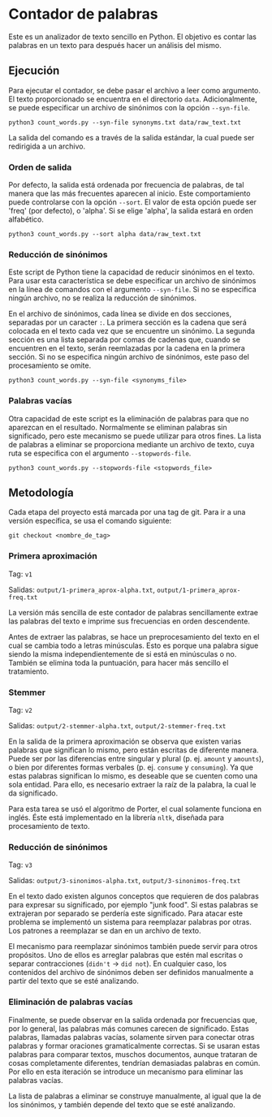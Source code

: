 # Contador de palabras

Este es un analizador de texto sencillo en Python. El objetivo es contar las palabras en un texto para después hacer un análisis del mismo.

## Ejecución

Para ejecutar el contador, se debe pasar el archivo a leer como argumento. El texto proporcionado se encuentra en el directorio `data`. Adicionalmente, se puede especificar un archivo de sinónimos con la opción `--syn-file`.

    python3 count_words.py --syn-file synonyms.txt data/raw_text.txt

La salida del comando es a través de la salida estándar, la cual puede ser redirigida a un archivo.

### Orden de salida

Por defecto, la salida está ordenada por frecuencia de palabras, de tal manera que las más frecuentes aparecen al inicio. Este comportamiento puede controlarse con la opción `--sort`. El valor de esta opción puede ser 'freq' (por defecto), o 'alpha'. Si se elige 'alpha', la salida estará en orden alfabético.

    python3 count_words.py --sort alpha data/raw_text.txt

### Reducción de sinónimos

Este script de Python tiene la capacidad de reducir sinónimos en el texto. Para usar esta característica se debe especificar un archivo de sinónimos en la línea de comandos con el argumento `--syn-file`. Si no se especifica ningún archivo, no se realiza la reducción de sinónimos.

En el archivo de sinónimos, cada línea se divide en dos secciones, separadas por un caracter `:`. La primera sección es la cadena que será colocada en el texto cada vez que se encuentre un sinónimo. La segunda sección es una lista separada por comas de cadenas que, cuando se encuentren en el texto, serán reemlazadas por la cadena en la primera sección. Si no se especifica ningún archivo de sinónimos, este paso del procesamiento se omite.

    python3 count_words.py --syn-file <synonyms_file>

### Palabras vacías

Otra capacidad de este script es la eliminación de palabras para que no aparezcan en el resultado. Normalmente se eliminan palabras sin significado, pero este mecanismo se puede utilizar para otros fines. La lista de palabras a eliminar se proporciona mediante un archivo de texto, cuya ruta se especifica con el argumento `--stopwords-file`.

    python3 count_words.py --stopwords-file <stopwords_file>

## Metodología

Cada etapa del proyecto está marcada por una tag de git. Para ir a una versión específica, se usa el comando siguiente:

    git checkout <nombre_de_tag>

### Primera aproximación

Tag: `v1`

Salidas: `output/1-primera_aprox-alpha.txt`, `output/1-primera_aprox-freq.txt`

La versión más sencilla de este contador de palabras sencillamente extrae las palabras del texto e imprime sus frecuencias en orden descendente.

Antes de extraer las palabras, se hace un preprocesamiento del texto en el cual se cambia todo a letras minúsculas. Esto es porque una palabra sigue siendo la misma independientemente de si está en minúsculas o no. También se elimina toda la puntuación, para hacer más sencillo el tratamiento.

### Stemmer

Tag: `v2`

Salidas: `output/2-stemmer-alpha.txt`, `output/2-stemmer-freq.txt`

En la salida de la primera aproximación se observa que existen varias palabras que significan lo mismo, pero están escritas de diferente manera. Puede ser por las diferencias entre singular y plural (p. ej. `amount` y `amounts`), o bien por diferentes formas verbales (p. ej. `consume` y `consuming`). Ya que estas palabras significan lo mismo, es deseable que se cuenten como una sola entidad. Para ello, es necesario extraer la raíz de la palabra, la cual le da significado.

Para esta tarea se usó el algoritmo de Porter, el cual solamente funciona en inglés. Éste está implementado en la librería `nltk`, diseñada para procesamiento de texto.

### Reducción de sinónimos

Tag: `v3`

Salidas: `output/3-sinonimos-alpha.txt`, `output/3-sinonimos-freq.txt`

En el texto dado existen algunos conceptos que requieren de dos palabras para expresar su significado, por ejemplo "junk food". Si estas palabras se extrajeran por separado se perdería este significado. Para atacar este problema se implementó un sistema para reemplazar palabras por otras. Los patrones a reemplazar se dan en un archivo de texto.

El mecanismo para reemplazar sinónimos también puede servir para otros propósitos. Uno de ellos es arreglar palabras que estén mal escritas o separar contracciones (`didn't` -> `did not`). En cualquier caso, los contenidos del archivo de sinónimos deben ser definidos manualmente a partir del texto que se esté analizando.

### Eliminación de palabras vacías

Finalmente, se puede observar en la salida ordenada por frecuencias que, por lo general, las palabras más comunes carecen de significado. Estas palabras, llamadas palabras vacías, solamente sirven para conectar otras palabras y formar oraciones gramaticalmente correctas. Si se usaran estas palabras para comparar textos, muschos documentos, aunque trataran de cosas completamente diferentes, tendrían demasiadas palabras en común. Por ello en esta iteración se introduce un mecanismo para eliminar las palabras vacías.

La lista de palabras a eliminar se construye manualmente, al igual que la de los sinónimos, y también depende del texto que se esté analizando.
